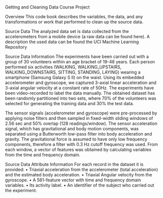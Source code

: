 Getting and Cleaning Data Course Project

Overview
This code book describes the variables, the data, and any transformations or work that performed to clean up the source data.

Source Data
The analyzed data set is data collected from the accelerometers from a  mobile device (a raw data can be found here). A description the used data can be found the UCI Machine Learning Repository 

Source Data Information
The experiments have been carried out with a group of 30 volunteers within an age bracket of 19-48 years. Each person performed six activities (WALKING, WALKING_UPSTAIRS, WALKING_DOWNSTAIRS, SITTING, STANDING, LAYING) wearing a smartphone (Samsung Galaxy S II) on the waist. Using its embedded accelerometer and gyroscope, we captured 3-axial linear acceleration and 3-axial angular velocity at a constant rate of 50Hz. The experiments have been video-recorded to label the data manually. The obtained dataset has been randomly partitioned into two sets, where 70% of the volunteers was selected for generating the training data and 30% the test data. 

The sensor signals (accelerometer and gyroscope) were pre-processed by applying noise filters and then sampled in fixed-width sliding windows of 2.56 sec and 50% overlap (128 readings/window). The sensor acceleration signal, which has gravitational and body motion components, was separated using a Butterworth low-pass filter into body acceleration and gravity. The gravitational force is assumed to have only low frequency components, therefore a filter with 0.3 Hz cutoff frequency was used. From each window, a vector of features was obtained by calculating variables from the time and frequency domain.

Source Data Attribute Information
For each record in the dataset it is provided:
	• Triaxial acceleration from the accelerometer (total acceleration) and the estimated body acceleration.
	• Triaxial Angular velocity from the gyroscope.
	• A 561-feature vector with time and frequency domain variables.
	• Its activity label.
	• An identifier of the subject who carried out the experiment.
